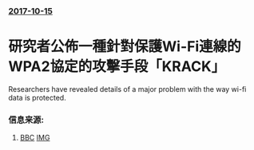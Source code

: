 ### [2017-10-15](/news/2017/10/15/index.md)

##### 
# 研究者公佈一種針對保護Wi-Fi連線的WPA2協定的攻擊手段「KRACK」 

Researchers have revealed details of a major problem with the way wi-fi data is protected.


### 信息来源:

1. [BBC](http://www.bbc.com/news/technology-41635516) [IMG](https://ichef.bbci.co.uk/images/ic/1024x576/p05k3nb1.jpg)
